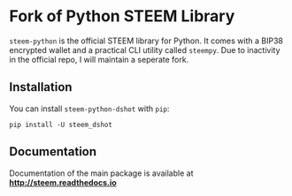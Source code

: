 # Fork of Python STEEM Library

`steem-python` is the official STEEM library for Python. It comes with a BIP38 encrypted wallet and a practical CLI utility called `steempy`. Due to inactivity in the official repo, I will maintain a seperate fork.

## Installation
You can install `steem-python-dshot` with `pip`:

```
pip install -U steem_dshot
```

## Documentation
Documentation of the main package is available at **http://steem.readthedocs.io**
